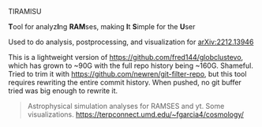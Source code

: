 TIRAMISU 

**T**ool for analyz**I**ng **RAM**ses, making **I**t **S**imple for the **U**ser

Used to do analysis, postprocessing, and visualization for [arXiv:2212.13946](https://ui.adsabs.harvard.edu/abs/2022arXiv221213946G/abstract)

This is a lightweight version of https://github.com/fred144/globclustevo, which has grown to ~90G with the full repo history being ~160G. Shameful. 
Tried to trim it with https://github.com/newren/git-filter-repo, but this tool requires rewriting the entire commit history. When pushed, no git buffer tried was big enough to rewrite it. 





>Astrophysical simulation analyses for RAMSES and yt.
>Some visualizations.
>https://terpconnect.umd.edu/~fgarcia4/cosmology/
